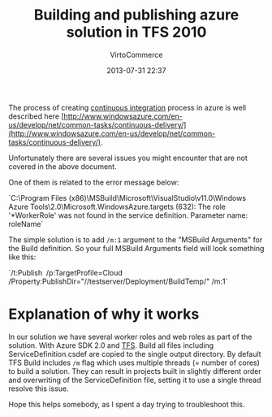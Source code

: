 ﻿---
author: VirtoCommerce
category: Technical
date: 2013-07-31 22:37
excerpt: In our solution we have several worker roles and web roles as part of the solution.
permalink: blog/building-and-publishing-azure-solution-in-tfs-2010
tags: [azure programming, programming, azure, build, cloud, tfs]
title: "Building and publishing azure solution in TFS 2010"
---
The process of creating [continuous integration](http://en.wikipedia.org/wiki/Continuous_integration) process in azure is well described here [http://www.windowsazure.com/en-us/develop/net/common-tasks/continuous-delivery/](http://www.windowsazure.com/en-us/develop/net/common-tasks/continuous-delivery/).

Unfortunately there are several issues you might encounter that are not covered in the above document.

One of them is related to the error message below:

<span class="code-block">
`C:\Program Files (x86)\MSBuild\Microsoft\VisualStudio\v11.0\Windows Azure Tools\2.0\Microsoft.WindowsAzure.targets (632): The role '*WorkerRole' was not found in the service definition. Parameter name: roleName`
</span>

The simple solution is to add `/m:1` argument to the "MSBuild Arguments" for the Build definition. So your full MSBuild Arguments field will look something like this:

<span class="code-block">
`/t:Publish  /p:TargetProfile=Cloud /Property:PublishDir="//testserver/Deployment/BuildTemp/" /m:1`
</span>

# Explanation of why it works

In our solution we have several worker roles and web roles as part of the solution. With Azure SDK 2.0 and [TFS](http://en.wikipedia.org/wiki/Team_Foundation_Server). Build all files including ServiceDefinition.csdef are copied to the single output directory. By default TFS Build includes `/m` flag which uses multiple threads (= number of cores) to build a solution. They can result in projects built in slightly different order and overwriting of the ServiceDefinition file, setting it to use a single thread resolve this issue.

Hope this helps somebody, as I spent a day trying to troubleshoot this.